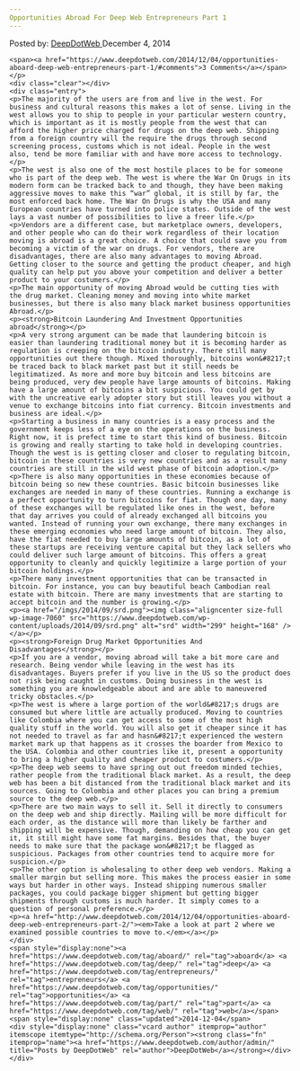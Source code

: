 ```yaml
---
Opportunities Abroad For Deep Web Entrepreneurs Part 1
---
```

<article class="post-listing post-7058 post type-post status-publish format-standard has-post-thumbnail hentry  tag-aboard tag-deep tag-entrepreneurs tag-opportunities tag-part tag-web">
    <div class="post-inner">
        <span>Posted by: <a href="https://www.deepdotweb.com/author/admin/" title="">DeepDotWeb </a></span>
    <span>December 4, 2014</span>
    
    <span><a href="https://www.deepdotweb.com/2014/12/04/opportunities-aboard-deep-web-entrepreneurs-part-1/#comments">3 Comments</a></span>
    </p>
    <div class="clear"></div>
    <div class="entry">
    <p>The majority of the users are from and live in the west. For business and cultural reasons this makes a lot of sense. Living in the west allows you to ship to people in your particular western country, which is important as it is mostly people from the west that can afford the higher price charged for drugs on the deep web. Shipping from a foreign country will the require the drugs through second screening process, customs which is not ideal. People in the west also, tend be more familiar with and have more access to technology.</p>
    <p>The west is also one of the most hostile places to be for someone who is part of the deep web. The west is where the War On Drugs in its modern form can be tracked back to and though, they have been making aggressive moves to make this “war” global, it is still by far, the most enforced back home. The War On Drugs is why the USA and many European countries have turned into police states. Outside of the west lays a vast number of possibilities to live a freer life.</p>
    <p>Vendors are a different case, but marketplace owners, developers, and other people who can do their work regardless of their location moving is abroad is a great choice. A choice that could save you from becoming a victim of the war on drugs. For vendors, there are disadvantages, there are also many advantages to moving Abroad. Getting closer to the source and getting the product cheaper, and high quality can help put you above your competition and deliver a better product to your costumers.</p>
    <p>The main opportunity of moving Abroad would be cutting ties with the drug market. Cleaning money and moving into white market businesses, but there is also many black market business opportunities Abroad.</p>
    <p><strong>Bitcoin Laundering And Investment Opportunities abroad</strong></p>
    <p>A very strong argument can be made that laundering bitcoin is easier than laundering traditional money but it is becoming harder as regulation is creeping on the bitcoin industry. There still many opportunities out there though. Mixed thoroughly, bitcoins won&#8217;t be traced back to black market past but it still needs be legitimatized. As more and more buy bitcoin and less bitcoins are being produced, very dew people have large amounts of bitcoins. Making have a large amount of bitcoins a bit suspicious. You could get by with the uncreative early adopter story but still leaves you without a venue to exchange bitcoins into fiat currency. Bitcoin investments and business are ideal.</p>
    <p>Starting a business in many countries is a easy process and the government keeps less of a eye on the operations on the business. Right now, it is prefect time to start this kind of business. Bitcoin is growing and really starting to take hold in developing countries. Though the west is is getting closer and closer to regulating bitcoin, bitcoin in these countries is very new countries and as a result many countries are still in the wild west phase of bitcoin adoption.</p>
    <p>There is also many opportunities in these economies because of bitcoin being so new these countries. Basic bitcoin businesses like exchanges are needed in many of these countries. Running a exchange is a perfect opportunity to turn bitcoins for fiat. Though one day, many of these exchanges will be regulated like ones in the west, before that day arrives you could of already exchanged all bitcoins you wanted. Instead of running your own exchange, there many exchanges in these emerging economies who need large amount of bitcoin. They also, have the fiat needed to buy large amounts of bitcoin, as a lot of these startups are receiving venture capital but they lack sellers who could deliver such large amount of bitcoins. This offers a great opportunity to cleanly and quickly legitimize a large portion of your bitcoin holdings.</p>
    <p>There many investment opportunities that can be transacted in bitcoin. For instance, you can buy beautiful beach Cambodian real estate with bitcoin. There are many investments that are starting to accept bitcoin and the number is growing.</p>
    <p><a href="/imgs/2014/09/srd.png"><img class="aligncenter size-full wp-image-7060" src="https://www.deepdotweb.com/wp-content/uploads/2014/09/srd.png" alt="srd" width="299" height="168" /></a></p>
    <p><strong>Foreign Drug Market Opportunities And Disadvantages</strong></p>
    <p>If you are a vendor, moving abroad will take a bit more care and research. Being vendor while leaving in the west has its disadvantages. Buyers prefer if you live in the US so the product does not risk being caught in customs. Doing business in the west is something you are knowledgeable about and are able to maneuvered tricky obstacles.</p>
    <p>The west is where a large portion of the world&#8217;s drugs are consumed but where little are actually produced. Moving to countries like Colombia where you can get access to some of the most high quality stuff in the world. You will also get it cheaper since it has not needed to travel as far and hasn&#8217;t experienced the western market mark up that happens as it crosses the boarder from Mexico to the USA. Colombia and other countries like it, present a opportunity to bring a higher quality and cheaper product to costumers.</p>
    <p>The deep web seems to have spring out out freedom minded techies, rather people from the traditional black market. As a result, the deep web has been a bit distanced from the traditional black market and its sources. Going to Colombia and other places you can bring a premium source to the deep web.</p>
    <p>There are two main ways to sell it. Sell it directly to consumers on the deep web and ship directly. Mailing will be more difficult for each order, as the distance will more than likely be farther and shipping will be expensive. Though, demanding on how cheap you can get it, it still might have some fat margins. Besides that, the buyer needs to make sure that the package won&#8217;t be flagged as suspicious. Packages from other countries tend to acquire more for suspicion.</p>
    <p>The other option is wholesaling to other deep web vendors. Making a smaller margin but selling more. This makes the process easier in some ways but harder in other ways. Instead shipping numerous smaller packages, you could package bigger shipment but getting bigger shipments through customs is much harder. It simply comes to a question of personal preference.</p>
    <p><a href="http://www.deepdotweb.com/2014/12/04/opportunities-aboard-deep-web-entrepreneurs-part-2/"><em>Take a look at part 2 where we examined possible countries to move to.</em></a></p>
    </div>
    <span style="display:none"><a href="https://www.deepdotweb.com/tag/aboard/" rel="tag">aboard</a> <a href="https://www.deepdotweb.com/tag/deep/" rel="tag">deep</a> <a href="https://www.deepdotweb.com/tag/entrepreneurs/" rel="tag">entrepreneurs</a> <a href="https://www.deepdotweb.com/tag/opportunities/" rel="tag">opportunities</a> <a href="https://www.deepdotweb.com/tag/part/" rel="tag">part</a> <a href="https://www.deepdotweb.com/tag/web/" rel="tag">web</a></span> <span style="display:none" class="updated">2014-12-04</span>
    <div style="display:none" class="vcard author" itemprop="author" itemscope itemtype="http://schema.org/Person"><strong class="fn" itemprop="name"><a href="https://www.deepdotweb.com/author/admin/" title="Posts by DeepDotWeb" rel="author">DeepDotWeb</a></strong></div>
    </div>
</article>

